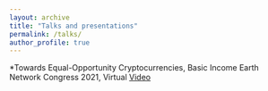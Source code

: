 ```yaml
---
layout: archive
title: "Talks and presentations"
permalink: /talks/
author_profile: true
---
```


*Towards Equal-Opportunity Cryptocurrencies, Basic Income Earth Network Congress 2021, Virtual [Video](https://www.youtube.com/watch?v=0lCMFhR_Nrs&t=900s)